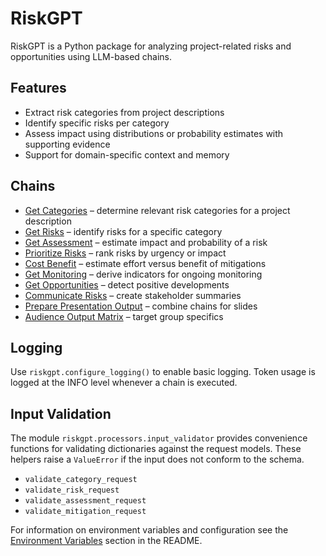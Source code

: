 # RiskGPT

RiskGPT is a Python package for analyzing project-related risks and opportunities using LLM-based chains.

## Features

- Extract risk categories from project descriptions
- Identify specific risks per category
- Assess impact using distributions or probability estimates with supporting evidence
- Support for domain-specific context and memory

## Chains

- [Get Categories](get_categories.md) – determine relevant risk categories for a project description
- [Get Risks](get_risks.md) – identify risks for a specific category
- [Get Assessment](get_assessment.md) – estimate impact and probability of a risk
- [Prioritize Risks](prioritize_risks.md) – rank risks by urgency or impact
- [Cost Benefit](cost_benefit.md) – estimate effort versus benefit of mitigations
- [Get Monitoring](get_monitoring.md) – derive indicators for ongoing monitoring
- [Get Opportunities](get_opportunities.md) – detect positive developments
- [Communicate Risks](communicate_risks.md) – create stakeholder summaries
- [Prepare Presentation Output](design/prepare_presentation_output.md) – combine chains for slides
- [Audience Output Matrix](design/audience_output.md) – target group specifics

## Logging

Use `riskgpt.configure_logging()` to enable basic logging. Token usage is logged
at the INFO level whenever a chain is executed.


## Input Validation

The module `riskgpt.processors.input_validator` provides convenience functions
for validating dictionaries against the request models. These helpers raise a
`ValueError` if the input does not conform to the schema.

- `validate_category_request`
- `validate_risk_request`
- `validate_assessment_request`
- `validate_mitigation_request`

For information on environment variables and configuration see the
[Environment Variables](../README.md#environment-variables) section in the
README.


